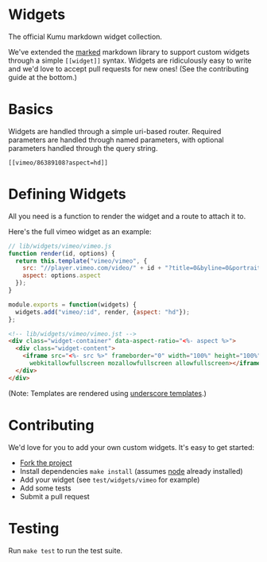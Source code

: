 Widgets
=======

The official Kumu markdown widget collection.

We've extended the [marked][marked] markdown library to support custom widgets
through a simple `[[widget]]` syntax.  Widgets are ridiculously easy to write
and we'd love to accept pull requests for new ones! (See the contributing
guide at the bottom.)

# Basics

Widgets are handled through a simple uri-based router. Required parameters
are handled through named parameters, with optional parameters handled
through the query string.

```
[[vimeo/86389108?aspect=hd]]
```

# Defining Widgets

All you need is a function to render the widget and a route to attach it to.

Here's the full vimeo widget as an example:

```javascript
// lib/widgets/vimeo/vimeo.js
function render(id, options) {
  return this.template("vimeo/vimeo", {
    src: "//player.vimeo.com/video/" + id + "?title=0&byline=0&portrait=0",
    aspect: options.aspect
  });
}

module.exports = function(widgets) {
  widgets.add("vimeo/:id", render, {aspect: "hd"});
};
```

```html
<!-- lib/widgets/vimeo/vimeo.jst -->
<div class="widget-container" data-aspect-ratio="<%- aspect %>">
  <div class="widget-content">
    <iframe src="<%- src %>" frameborder="0" width="100%" height="100%"
      webkitallowfullscreen mozallowfullscreen allowfullscreen></iframe>
  </div>
</div>
```

(Note: Templates are rendered using [underscore templates][templates].)

# Contributing

We'd love for you to add your own custom widgets. It's easy to get started:

- [Fork the project][fork]
- Install dependencies `make install` (assumes [node][node] already installed)
- Add your widget (see `test/widgets/vimeo` for example)
- Add some tests
- Submit a pull request

# Testing

Run `make test` to run the test suite.


[marked]: https://github.com/kumu/marked
[templates]: http://underscorejs.org/#template
[fork]: https://github.com/kumu/widgets/fork
[node]: http://nodejs.org/
